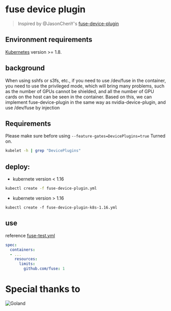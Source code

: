 # fuse device plugin

> Inspired by @JasonChenY's [fuse-device-plugin](https://github.com/JasonChenY/fuse-device-plugin)

## Environment requirements

[Kubernetes](https://github.com/kubernetes/community/blob/master/contributors/design-proposals/resource-management/device-plugin.md) version >= 1.8.

## background

When using sshfs or s3fs, etc., if you need to use /dev/fuse in the container, you need to use the privileged mode, which will bring many problems, such as the number of GPUs cannot be shielded, and all the number of GPU cards on the host can be seen in the container. Based on this, we can implement fuse-device-plugin in the same way as nvidia-device-plugin, and use /dev/fuse by injection

## Requirements

Please make sure before using `--feature-gates=DevicePlugins=true` Turned on.

```bash
kubelet -h | grep "DevicePlugins"
```

## deploy:

* kubernete version < 1.16

```bash
kubectl create -f fuse-device-plugin.yml
```

* kubernete version > 1.16

```
kubectl create -f fuse-device-plugin-k8s-1.16.yml
```

## use

reference [fuse-test.yml](fuse-test.yml)

```yaml
spec: 
  containers:
  - ...
    resources:
      limits:
        github.com/fuse: 1
```

# Special thanks to

![Goland](https://blog.jetbrains.com/wp-content/uploads/2019/01/goland_icon.svg)
